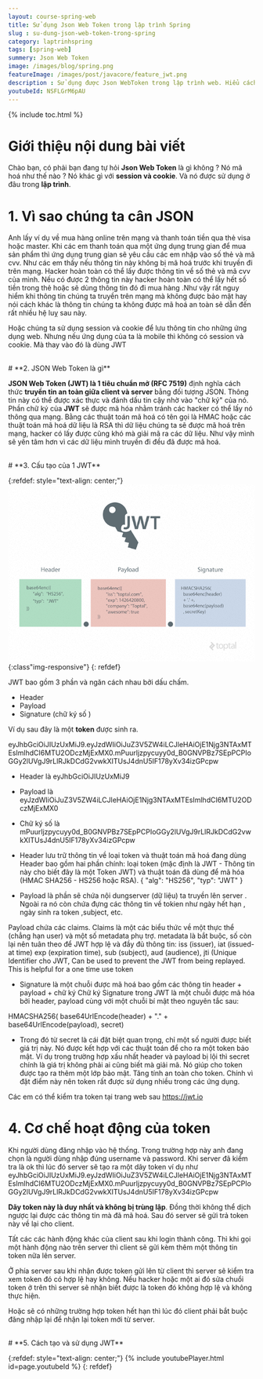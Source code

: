 ```yaml
---
layout: course-spring-web
title: Sử dụng Json Web Token trong lập trình Spring
slug : su-dung-json-web-token-trong-spring
category: laptrinhspring
tags: [spring-web]
summery: Json Web Token  
image: /images/blog/spring.png
featureImage: /images/post/javacore/feature_jwt.png
description : Sử dụng được Json WebToken trong lập trình web. Hiểu cách thức hoạt động của Json Web Token trong ứng dụng web. Các thành phần cấu tạo nên một JWT. Hướng dẫn sử dụng JWT trong dự án spring thực tế.
youtubeId: NSFLGrM6pAU
---
```


{% include toc.html %}

# **Giới thiệu nội dung bài viết**

Chào bạn, có phải bạn đang tự hỏi <b>Json Web Token</b> là gì  không ? Nó mã hoá như thế nào ? Nó khác gì với <b>session và cookie</b>. Và nó được sử dụng ở đâu trong <b>lập trình</b>.


# **1. Vì sao chúng ta cân JSON**

Anh lấy ví dụ về mua hàng online trên mạng và thanh toán tiền qua thẻ visa hoặc master. Khi các em thanh toán qua một ứng dụng trung gian để mua sản phẩm thì 
ứng dụng trung gian sẽ yêu cầu các em nhập vào số thẻ và mã cvv. Như các em thấy nếu thông tin này không bị mã hoá trước khi truyền đi trên mạng. Hacker hoàn toàn có 
thể lấy được thông tin về số thẻ và mã cvv của mình. Nếu có được 2 thông tin này hacker hoàn toàn có thể lấy hết số tiền trong thẻ hoặc sẽ dùng thông tin đó đi mua hàng .Như vậy rất nguy hiểm khi thông tin chúng ta truyền trên mạng mà không được bảo mật hay nói cách khác là thông tin chúng ta không được mã hoá an toàn sẽ dẫn đến rất nhiều hệ luỵ sau này.

Hoặc chúng ta sử dụng session và cookie để lưu thông tin cho những ứng dụng web. Nhưng nếu ứng dụng của ta là mobile thì không có session và cookie. Mà thay vào đó là dùng JWT

<br>
# **2. JSON Web Token là gì**

<b>JSON Web Token (JWT) là 1 tiêu chuẩn mở (RFC 7519)</b> định nghĩa cách thức <b>truyền tin an toàn giữa client và server</b> bằng đối tượng JSON. Thông tin này có thể được xác thực và đánh dấu tin cậy nhờ vào "chữ ký" của nó.
Phần chữ ký của <b>JWT</b> sẽ được mã hóa nhằm tránh các hacker có thể lấy nó thông qua mạng. Bằng các thuật toán mã hoá có tên gọi là  HMAC hoặc các thuật toán mã hoá dữ liệu là RSA thì dữ liệu chúng ta sẽ được mã hoá trên mạng, hacker có lấy được cũng khó mà giải mã ra các dữ liệu.
Như vậy mình sẽ yên tâm hơn vì các dữ liệu mình truyền đi đều đã được mã hoá.

<br>
# **3. Cấu tạo của 1 JWT**

{:refdef: style="text-align: center;"}
![JWT](/images/post/spring/jwt.jpeg){:class"img-responsive"}
{: refdef}

JWT bao gồm 3 phần và ngăn cách nhau bởi dấu chấm.

- Header
- Payload
- Signature (chữ ký số )

Ví dụ sau đây là một <b>token</b> được sinh ra.

eyJhbGciOiJIUzUxMiJ9.eyJzdWIiOiJuZ3V5ZW4iLCJleHAiOjE1Njg3NTAxMTEsImlhdCI6MTU2ODczMjExMX0.mPuurljzpycuyy0d_B0GNVPBz7SEpPCPIoGGy2lUVgJ9rLlRJkDCdG2vwkXITUsJ4dnU5IF178yXv34izGPcpw

- Header là  eyJhbGciOiJIUzUxMiJ9
- Payload là eyJzdWIiOiJuZ3V5ZW4iLCJleHAiOjE1Njg3NTAxMTEsImlhdCI6MTU2ODczMjExMX0
- Chữ ký số là mPuurljzpycuyy0d_B0GNVPBz7SEpPCPIoGGy2lUVgJ9rLlRJkDCdG2vwkXITUsJ4dnU5IF178yXv34izGPcpw

- Header lưu trữ thông tin về loại token và thuật toán mã hoá đang dùng
Header bao gồm hai phần chính: loại token (mặc định là JWT - Thông tin này cho biết đây là một Token JWT) và thuật toán đã dùng để mã hóa (HMAC SHA256 - HS256 hoặc RSA).
{
  "alg": "HS256",
  "typ": "JWT"
}


- Payload là phần sẽ chứa nội dungserver (dữ liệu) ta truyền lên server . Ngoài ra nó còn chứa đựng các thông tin về tokien như ngày hết hạn , ngày sinh ra token ,subject, etc.

Payload chứa các claims. Claims là một các biểu thức về một thực thể (chẳng hạn user) và một số metadata phụ trợ. metadata là bắt buộc, số còn lại nên tuân theo để JWT hợp lệ và đầy đủ thông tin: iss (issuer), iat (issued-at time) exp (expiration time), sub (subject), aud (audience), jti (Unique Identifier cho JWT, Can be used to prevent the JWT from being replayed. This is helpful for a one time use token

- Signature là một chuỗi được mã hoá  bao gồm các thông tin header + payload + chữ ký 
Chữ ký Signature trong JWT là một chuỗi được mã hóa bởi header, payload cùng với một chuỗi bí mật theo nguyên tắc sau:

HMACSHA256(
  base64UrlEncode(header) + "." +
  base64UrlEncode(payload),
secret)

- Trong đó từ secret là cái đặt biệt quan trọng, chỉ một số người được biết giá trị này. Nó được kết hợp với các thuật toán để cho ra một token bảo mật. Ví dụ trong trường hợp xấu nhất header và payload bị lội thì secret chính là giá trị không phải ai cũng biết mà giải mã. Nó giúp cho token được tạo ra thêm một lớp bảo mật. Tăng tính an toàn cho token. Chính vì đặt điểm này nên token rất được sử dụng nhiều trong các ứng dụng.

Các em có thể kiểm tra token tại trang web sau https://jwt.io

# **4. Cơ chế hoạt động của token**

Khi người dùng đăng nhập vào hệ thống. Trong trường hợp này anh đang chọn là người dùng nhập đúng username và password. Khi server đã kiểm tra là ok thì lúc đó server sẽ tạo ra một dãy token ví dụ như eyJhbGciOiJIUzUxMiJ9.eyJzdWIiOiJuZ3V5ZW4iLCJleHAiOjE1Njg3NTAxMTEsImlhdCI6MTU2ODczMjExMX0.mPuurljzpycuyy0d_B0GNVPBz7SEpPCPIoGGy2lUVgJ9rLlRJkDCdG2vwkXITUsJ4dnU5IF178yXv34izGPcpw

<b>Dãy token này là duy nhất và không bị trùng lập</b>. Đồng thời không thể dịch ngược lại được các thông tin mà đã mã hoá. Sau đó server sẽ gửi trả token này về lại cho client.

Tất các các hành động khác của client sau khi login thành công. Thì khi gọi một hành động nào trên server thì client sẽ gửi kèm thêm một thông tin token nữa lên server.

Ở phía server sau khi nhận được token gửi lên từ client thì server sẽ kiểm tra xem token đó có hợp lệ hay không. Nếu hacker hoặc một ai đó sửa chuổi token ở trên thì server sẽ nhận biết được là token đó không hợp lệ và không thực hiện. 

Hoặc sẽ có những trường hợp token hết hạn thì lúc đó client phải bắt buộc đăng nhập lại để nhận lại token mới từ server.


<br>
# **5. Cách tạo và sử dụng JWT**

{:refdef: style="text-align: center;"}
{% include youtubePlayer.html id=page.youtubeId %}
{: refdef}
